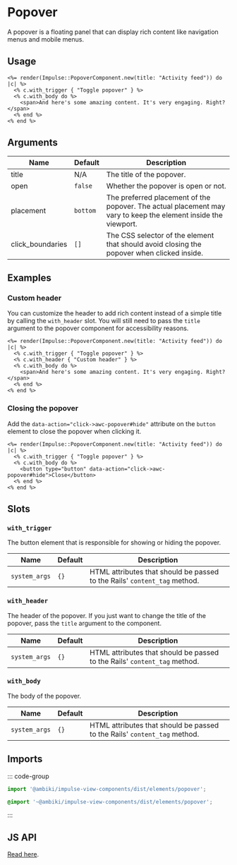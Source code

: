 # Popover

A popover is a floating panel that can display rich content like navigation menus and mobile menus.

## Usage

```erb
<%= render(Impulse::PopoverComponent.new(title: "Activity feed")) do |c| %>
  <% c.with_trigger { "Toggle popover" } %>
  <% c.with_body do %>
    <span>And here's some amazing content. It's very engaging. Right?</span>
  <% end %>
<% end %>
```

## Arguments

| Name             | Default   | Description                                                                                                    |
| ------           | --------- | -------------                                                                                                  |
| title            | N/A       | The title of the popover.                                                                                      |
| open             | `false`   | Whether the popover is open or not.                                                                            |
| placement        | `bottom`  | The preferred placement of the popover. The actual placement may vary to keep the element inside the viewport. |
| click_boundaries | `[]`      | The CSS selector of the element that should avoid closing the popover when clicked inside.                     |

## Examples

### Custom header

You can customize the header to add rich content instead of a simple title by calling the `with_header` slot. You will
still need to pass the `title` argument to the popover component for accessibility reasons.

```erb{3}
<%= render(Impulse::PopoverComponent.new(title: "Activity feed")) do |c| %>
  <% c.with_trigger { "Toggle popover" } %>
  <% c.with_header { "Custom header" } %>
  <% c.with_body do %>
    <span>And here's some amazing content. It's very engaging. Right?</span>
  <% end %>
<% end %>
```

### Closing the popover

Add the `data-action="click->awc-popover#hide"` attribute on the `button` element to close the popover when clicking it.

```erb{4}
<%= render(Impulse::PopoverComponent.new(title: "Activity feed")) do |c| %>
  <% c.with_trigger { "Toggle popover" } %>
  <% c.with_body do %>
    <button type="button" data-action="click->awc-popover#hide">Close</button>
  <% end %>
<% end %>
```

## Slots

### `with_trigger`

The button element that is responsible for showing or hiding the popover.

| Name          | Default   | Description                                                               |
| ------        | --------- | -------------                                                             |
| `system_args` | `{}`      | HTML attributes that should be passed to the Rails' `content_tag` method. |

### `with_header`

The header of the popover. If you just want to change the title of the popover, pass the `title` argument to
the component.

| Name          | Default   | Description                                                               |
| ------        | --------- | -------------                                                             |
| `system_args` | `{}`      | HTML attributes that should be passed to the Rails' `content_tag` method. |

### `with_body`

The body of the popover.

| Name          | Default   | Description                                                               |
| ------        | --------- | -------------                                                             |
| `system_args` | `{}`      | HTML attributes that should be passed to the Rails' `content_tag` method. |

## Imports

::: code-group
```js
import '@ambiki/impulse-view-components/dist/elements/popover';
```

```scss
@import '~@ambiki/impulse-view-components/dist/elements/popover';
```
:::

## JS API
[Read here](../js-api/popover.md).
